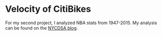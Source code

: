 # Velocity of CitiBikes
For my second project, I analyzed NBA stats from 1947-2015. My analysis can be found on the [NYCDSA blog](http://blog.nycdatascience.com/student-works/r-shiny/nba-stats-1947-2015/).
